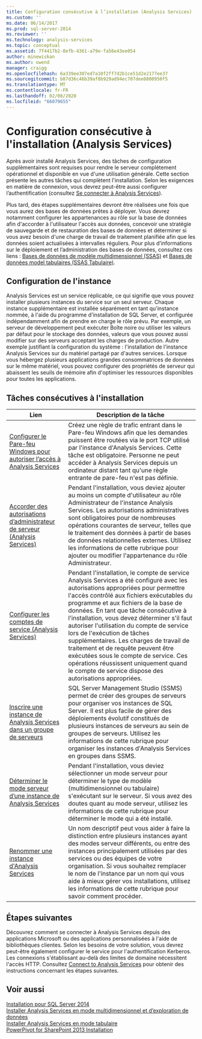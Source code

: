 ```yaml
---
title: Configuration consécutive à l’installation (Analysis Services) | Microsoft Docs
ms.custom: ''
ms.date: 06/14/2017
ms.prod: sql-server-2014
ms.reviewer: ''
ms.technology: analysis-services
ms.topic: conceptual
ms.assetid: 7f4417b2-0efb-4361-a79e-fa56e43ee054
author: minewiskan
ms.author: owend
manager: craigg
ms.openlocfilehash: 6a339ee307ed7a10f2ff7d2b1ce51d2e2177ee37
ms.sourcegitcommit: b87d36c46b39af8b929ad94ec707dee8800950f5
ms.translationtype: MT
ms.contentlocale: fr-FR
ms.lasthandoff: 02/08/2020
ms.locfileid: "66079655"
---
```

# <a name="post-install-configuration-analysis-services"></a>Configuration consécutive à l'installation (Analysis Services)
  Après avoir installé Analysis Services, des tâches de configuration supplémentaires sont requises pour rendre le serveur complètement opérationnel et disponible en vue d'une utilisation générale. Cette section présente les autres tâches qui complètent l'installation. Selon les exigences en matière de connexion, vous devrez peut-être aussi configurer l’authentification (consultez [Se connecter à Analysis Services](connect-to-analysis-services.md)).  
  
 Plus tard, des étapes supplémentaires devront être réalisées une fois que vous aurez des bases de données prêtes à déployer. Vous devrez notamment configurer les appartenances au rôle sur la base de données afin d'accorder à l'utilisateur l'accès aux données, concevoir une stratégie de sauvegarde et de restauration des bases de données et déterminer si vous avez besoin d'une charge de travail de traitement planifiée afin que les données soient actualisées à intervalles réguliers. Pour plus d’informations sur le déploiement et l’administration des bases de données, consultez ces liens : [Bases de données de modèle multidimensionnel &#40;SSAS&#41;](../multidimensional-models/multidimensional-model-databases-ssas.md) et [Bases de données model tabulaires &#40;SSAS Tabulaire&#41;](../tabular-models/tabular-model-databases-ssas-tabular.md).  
  
## <a name="instance-configuration"></a>Configuration de l'instance  
 Analysis Services est un service réplicable, ce qui signifie que vous pouvez installer plusieurs instances du service sur un seul serveur. Chaque instance supplémentaire est installée séparément en tant qu'instance nommée, à l'aide du programme d'installation de SQL Server, et configurée indépendamment afin de prendre en charge le rôle prévu. Par exemple, un serveur de développement peut exécuter Boîte noire ou utiliser les valeurs par défaut pour le stockage des données, valeurs que vous pouvez aussi modifier sur des serveurs acceptant les charges de production. Autre exemple justifiant la configuration du système : l'installation de l'instance Analysis Services sur du matériel partagé par d'autres services. Lorsque vous hébergez plusieurs applications grandes consommatrices de données sur le même matériel, vous pouvez configurer des propriétés de serveur qui abaissent les seuils de mémoire afin d'optimiser les ressources disponibles pour toutes les applications.  
  
## <a name="post-installation-tasks"></a>Tâches consécutives à l'installation  
  
|Lien|Description de la tâche|  
|----------|----------------------|  
|[Configurer le Pare-feu Windows pour autoriser l’accès à Analysis Services](configure-the-windows-firewall-to-allow-analysis-services-access.md)|Créez une règle de trafic entrant dans le Pare-feu Windows afin que les demandes puissent être routées via le port TCP utilisé par l'instance d'Analysis Services. Cette tâche est obligatoire. Personne ne peut accéder à Analysis Services depuis un ordinateur distant tant qu'une règle entrante de pare-feu n'est pas définie.|  
|[Accorder des autorisations d’administrateur de serveur &#40;Analysis Services&#41;](grant-server-admin-rights-to-an-analysis-services-instance.md)|Pendant l'installation, vous deviez ajouter au moins un compte d'utilisateur au rôle Administrateur de l'instance Analysis Services. Les autorisations administratives sont obligatoires pour de nombreuses opérations courantes de serveur, telles que le traitement des données à partir de bases de données relationnelles externes. Utilisez les informations de cette rubrique pour ajouter ou modifier l'appartenance du rôle Administrateur.|  
|[Configurer les comptes de service &#40;Analysis Services&#41;](configure-service-accounts-analysis-services.md)|Pendant l'installation, le compte de service Analysis Services a été configuré avec les autorisations appropriées pour permettre l'accès contrôlé aux fichiers exécutables du programme et aux fichiers de la base de données. En tant que tâche consécutive à l'installation, vous devez déterminer s'il faut autoriser l'utilisation du compte de service lors de l'exécution de tâches supplémentaires. Les charges de travail de traitement et de requête peuvent être exécutées sous le compte de service. Ces opérations réussissent uniquement quand le compte de service dispose des autorisations appropriées.|  
|[Inscrire une instance de Analysis Services dans un groupe de serveurs](register-an-analysis-services-instance-in-a-server-group.md)|SQL Server Management Studio (SSMS) permet de créer des groupes de serveurs pour organiser vos instances de SQL Server. Il est plus facile de gérer des déploiements évolutif constitués de plusieurs instances de serveurs au sein de groupes de serveurs. Utilisez les informations de cette rubrique pour organiser les instances d'Analysis Services en groupes dans SSMS.|  
|[Déterminer le mode serveur d’une instance de Analysis Services](determine-the-server-mode-of-an-analysis-services-instance.md)|Pendant l'installation, vous deviez sélectionner un mode serveur pour déterminer le type de modèle (multidimensionnel ou tabulaire) s'exécutant sur le serveur. Si vous avez des doutes quant au mode serveur, utilisez les informations de cette rubrique pour déterminer le mode qui a été installé.|  
|[Renommer une instance d'Analysis Services](rename-an-analysis-services-instance.md)|Un nom descriptif peut vous aider à faire la distinction entre plusieurs instances ayant des modes serveur différents, ou entre des instances principalement utilisées par des services ou des équipes de votre organisation. Si vous souhaitez remplacer le nom de l'instance par un nom qui vous aide à mieux gérer vos installations, utilisez les informations de cette rubrique pour savoir comment procéder.|  
  
## <a name="next-steps"></a>Étapes suivantes  
 Découvrez comment se connecter à Analysis Services depuis des applications Microsoft ou des applications personnalisées à l'aide de bibliothèques clientes. Selon les besoins de votre solution, vous devrez peut-être également configurer le service pour l'authentification Kerberos. Les connexions s'établissant au-delà des limites de domaine nécessitent l'accès HTTP. Consultez [Connect to Analysis Services](connect-to-analysis-services.md) pour obtenir des instructions concernant les étapes suivantes.  
  
## <a name="see-also"></a>Voir aussi  
 [Installation pour SQL Server 2014](../../../2014/database-engine/install-windows/installation-for-sql-server.md)   
 [Installer Analysis Services en mode multidimensionnel et d’exploration de données](../../sql-server/install/install-analysis-services-in-multidimensional-and-data-mining-mode.md)   
 [Installer Analysis Services en mode tabulaire](install-windows/install-analysis-services.md)   
 [PowerPivot for SharePoint 2013 Installation](install-windows/install-analysis-services-in-power-pivot-mode.md)  
  
  
